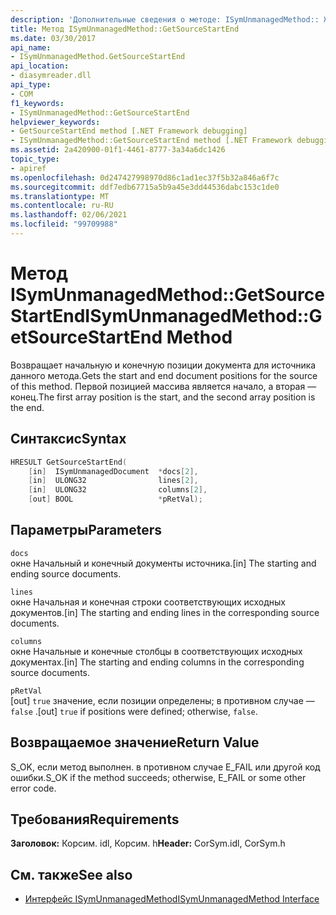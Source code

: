 ```yaml
---
description: 'Дополнительные сведения о методе: ISymUnmanagedMethod:: Жетсаурцестартенд'
title: Метод ISymUnmanagedMethod::GetSourceStartEnd
ms.date: 03/30/2017
api_name:
- ISymUnmanagedMethod.GetSourceStartEnd
api_location:
- diasymreader.dll
api_type:
- COM
f1_keywords:
- ISymUnmanagedMethod::GetSourceStartEnd
helpviewer_keywords:
- GetSourceStartEnd method [.NET Framework debugging]
- ISymUnmanagedMethod::GetSourceStartEnd method [.NET Framework debugging]
ms.assetid: 2a420900-01f1-4461-8777-3a34a6dc1426
topic_type:
- apiref
ms.openlocfilehash: 0d247427998970d86c1ad1ec37f5b32a846a6f7c
ms.sourcegitcommit: ddf7edb67715a5b9a45e3dd44536dabc153c1de0
ms.translationtype: MT
ms.contentlocale: ru-RU
ms.lasthandoff: 02/06/2021
ms.locfileid: "99709988"
---
```

# <a name="isymunmanagedmethodgetsourcestartend-method"></a><span data-ttu-id="9251f-103">Метод ISymUnmanagedMethod::GetSourceStartEnd</span><span class="sxs-lookup"><span data-stu-id="9251f-103">ISymUnmanagedMethod::GetSourceStartEnd Method</span></span>

<span data-ttu-id="9251f-104">Возвращает начальную и конечную позиции документа для источника данного метода.</span><span class="sxs-lookup"><span data-stu-id="9251f-104">Gets the start and end document positions for the source of this method.</span></span> <span data-ttu-id="9251f-105">Первой позицией массива является начало, а вторая — конец.</span><span class="sxs-lookup"><span data-stu-id="9251f-105">The first array position is the start, and the second array position is the end.</span></span>  
  
## <a name="syntax"></a><span data-ttu-id="9251f-106">Синтаксис</span><span class="sxs-lookup"><span data-stu-id="9251f-106">Syntax</span></span>  
  
```cpp  
HRESULT GetSourceStartEnd(  
    [in]  ISymUnmanagedDocument  *docs[2],  
    [in]  ULONG32                lines[2],  
    [in]  ULONG32                columns[2],  
    [out] BOOL                   *pRetVal);  
```  
  
## <a name="parameters"></a><span data-ttu-id="9251f-107">Параметры</span><span class="sxs-lookup"><span data-stu-id="9251f-107">Parameters</span></span>  

 `docs`  
 <span data-ttu-id="9251f-108">окне Начальный и конечный документы источника.</span><span class="sxs-lookup"><span data-stu-id="9251f-108">[in] The starting and ending source documents.</span></span>  
  
 `lines`  
 <span data-ttu-id="9251f-109">окне Начальная и конечная строки соответствующих исходных документов.</span><span class="sxs-lookup"><span data-stu-id="9251f-109">[in] The starting and ending lines in the corresponding source documents.</span></span>  
  
 `columns`  
 <span data-ttu-id="9251f-110">окне Начальные и конечные столбцы в соответствующих исходных документах.</span><span class="sxs-lookup"><span data-stu-id="9251f-110">[in] The starting and ending columns in the corresponding source documents.</span></span>  
  
 `pRetVal`  
 <span data-ttu-id="9251f-111">[out] `true` значение, если позиции определены; в противном случае — `false` .</span><span class="sxs-lookup"><span data-stu-id="9251f-111">[out] `true` if positions were defined; otherwise, `false`.</span></span>  
  
## <a name="return-value"></a><span data-ttu-id="9251f-112">Возвращаемое значение</span><span class="sxs-lookup"><span data-stu-id="9251f-112">Return Value</span></span>  

 <span data-ttu-id="9251f-113">S_OK, если метод выполнен. в противном случае E_FAIL или другой код ошибки.</span><span class="sxs-lookup"><span data-stu-id="9251f-113">S_OK if the method succeeds; otherwise, E_FAIL or some other error code.</span></span>  
  
## <a name="requirements"></a><span data-ttu-id="9251f-114">Требования</span><span class="sxs-lookup"><span data-stu-id="9251f-114">Requirements</span></span>  

 <span data-ttu-id="9251f-115">**Заголовок:** Корсим. idl, Корсим. h</span><span class="sxs-lookup"><span data-stu-id="9251f-115">**Header:** CorSym.idl, CorSym.h</span></span>  
  
## <a name="see-also"></a><span data-ttu-id="9251f-116">См. также</span><span class="sxs-lookup"><span data-stu-id="9251f-116">See also</span></span>

- [<span data-ttu-id="9251f-117">Интерфейс ISymUnmanagedMethod</span><span class="sxs-lookup"><span data-stu-id="9251f-117">ISymUnmanagedMethod Interface</span></span>](isymunmanagedmethod-interface.md)

